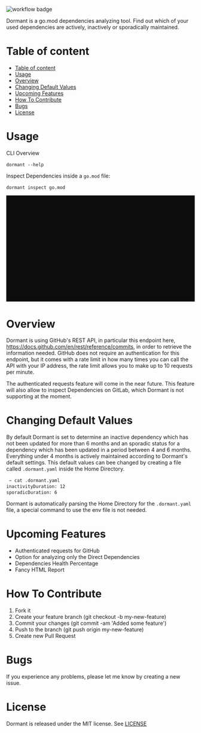 ![workflow badge](https://github.com/iljaSL/dormant/actions/workflows/ci.yml/badge.svg)

Dormant is a go.mod dependencies analyzing tool. Find out which of your used dependencies are actively, inactively or sporadically maintained.

# Table of content


- [Table of content](#table-of-content)
- [Usage](#usage)
- [Overview](#overview)
- [Changing Default Values](#changing-default-values)
- [Upcoming Features](#upcoming-features)
- [How To Contribute](#how-to-contribute)
- [Bugs](#bugs)
- [License](#license)

# Usage

CLI Overview

```
dormant --help
```

Inspect Dependencies inside a `go.mod` file:
```
dormant inspect go.mod
```
<p align="center">
  <img src="./assets/dormant.gif">
</p>

# Overview

Dormant is using GitHub's REST API, in particular this endpoint here, https://docs.github.com/en/rest/reference/commits, in order to retrieve the information needed.
GitHub does not require an authentication for this endpoint, but it comes with a rate limit in how many times you can call the API with your IP address, the rate limit allows you to make up to 10 requests per minute.

The authenticated requests feature will come in the near future.
This feature will also allow to inspect Dependencies on GitLab, which Dormant is not supporting at the moment.

# Changing Default Values

By default Dormant is set to determine an inactive dependency which has
not been updated for more than 6 months and an sporadic status for a dependency
which has been updated in a period between 4 and 6 months. Everything under 4 months
is actively maintained according to Dormant's default settings.
This default values can bee changed by creating a file called `.dormant.yaml`
inside the Home Directory. 

```
 ~ cat .dormant.yaml
inactivityDuration: 12
sporadicDuration: 6
```
Dormant is automatically parsing the Home Directory for the `.dormant.yaml` file,
a special command to use the env file is not needed.

# Upcoming Features

* Authenticated requests for GitHub
* Option for analyzing only the Direct Dependencies
* Dependencies Health Percentage
* Fancy HTML Report

# How To Contribute

1. Fork it
2. Create your feature branch (git checkout -b my-new-feature)
3. Commit your changes (git commit -am 'Added some feature')
4. Push to the branch (git push origin my-new-feature)
5. Create new Pull Request

# Bugs

If you experience any problems, please let me know by creating a new issue.

# License
Dormant is released under the MIT license. See [LICENSE](./LICENSE)
